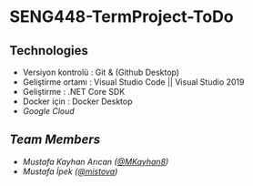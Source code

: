 # SENG448-TermProject-ToDo
## Technologies
* Versiyon kontrolü : Git & (Github Desktop)
* Geliştirme ortamı : Visual Studio Code || Visual Studio 2019 
* Geliştirme  : .NET Core SDK
* Docker için : Docker Desktop
* <i> Google Cloud <i>

## Team Members
* Mustafa Kayhan Arıcan ([@MKayhan8](https://github.com/Mkayhan8/))
* Mustafa İpek ([@mistova](https://github.com/mistova/))
